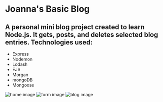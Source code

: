 # Joanna's Basic Blog

## A personal mini blog project created to learn Node.js. It gets, posts, and deletes selected blog entries. Technologies used:

* Express
* Nodemon
* Lodash
* EJS
* Morgan
* mongoDB
* Mongoose

![home image](../images/blog1.png)
![form image](../images/blog2.png)
![blog image](../images/blog3.png)
